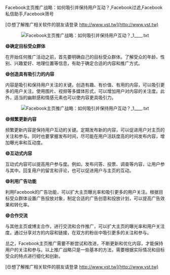 Facebook主页推广战略：如何吸引并保持用户互动？,Facebook过滤,Facebook私信助手,Facebook筛号

[😍想了解推广相关软件的朋友请登录 http://www.vst.tw](http://www.vst.tw)

 <center><img src="https://vst.tw/MP4/tuiguang/png/1.png" alt="Facebook主页推广战略：如何吸引并保持用户互动？_1____.txt"></center>

**😄确定目标受众群体**

在开始任何推广活动之前，首先要明确自己的目标受众群体。了解受众的年龄、性别、兴趣爱好、地理位置等信息，有助于确定合适的内容和推广方式。

**😄创造具有吸引力的内容**

内容是吸引和保持用户关注的关键。创造有趣、有价值、有用的内容，可以吸引更多的用户关注。使用图片、视频等多媒体形式，可以增加用户对内容的关注度。此外，适当的幽默感和情感元素也可以使内容更具吸引力。

 <center><img src="https://vst.tw/MP4/tuiguang/png/1.png" alt="Facebook主页推广战略：如何吸引并保持用户互动？_1____.txt"></center>

**😄频繁更新内容**

频繁更新内容是保持用户互动的关键。定期发布新的内容，可以促进用户对主页的关注和参与。同时也要掌握发布时间，尽可能在用户活跃度高的时间发布内容，增加曝光率和互动度。

**😄互动式内容**

互动式内容可以提高用户参与度。例如，发布问答、投票、调查等内容，让用户参与其中。回复用户的留言和评论，也可以促进用户与主页的互动。

**😄利用广告功能**

利用Facebook的广告功能，可以扩大主页曝光率和吸引更多的用户关注。根据目标受众群体设置广告投放对象，制定合适的广告创意和投放计划，可以提高广告效果和转化率。

**😄合作交流**

与其他主页或博主合作，进行交流和合作推广，可以扩大主页的曝光率和用户关注度。通过分享对方的内容和链接，在双方的粉丝中吸引更多的关注和参与。

总之，Facebook主页推广需要不断尝试和改进，不断更新和优化内容，才能保持用户的关注和参与。以上推广战略只是一些基本的方法，需要根据实际情况和目标受众的特点进行细化和创新。

[😍想了解推广相关软件的朋友请登录 http://www.vst.tw](http://www.vst.tw)



